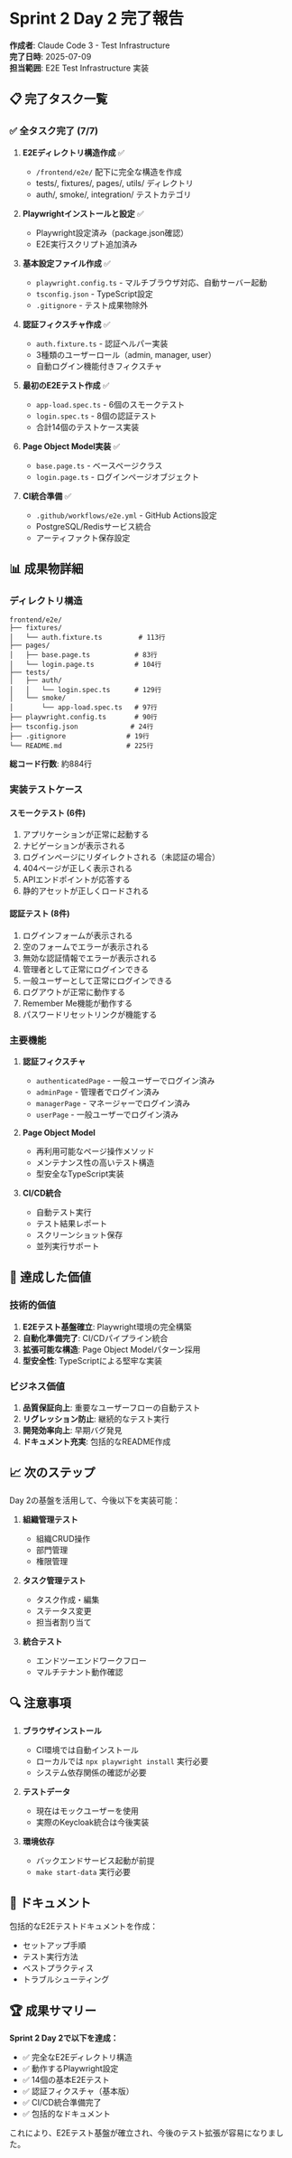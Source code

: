 # Sprint 2 Day 2 完了報告

**作成者**: Claude Code 3 - Test Infrastructure  
**完了日時**: 2025-07-09  
**担当範囲**: E2E Test Infrastructure 実装

## 📋 完了タスク一覧

### ✅ 全タスク完了 (7/7)

1. **E2Eディレクトリ構造作成** ✅
   - `/frontend/e2e/` 配下に完全な構造を作成
   - tests/, fixtures/, pages/, utils/ ディレクトリ
   - auth/, smoke/, integration/ テストカテゴリ

2. **Playwrightインストールと設定** ✅
   - Playwright設定済み（package.json確認）
   - E2E実行スクリプト追加済み

3. **基本設定ファイル作成** ✅
   - `playwright.config.ts` - マルチブラウザ対応、自動サーバー起動
   - `tsconfig.json` - TypeScript設定
   - `.gitignore` - テスト成果物除外

4. **認証フィクスチャ作成** ✅
   - `auth.fixture.ts` - 認証ヘルパー実装
   - 3種類のユーザーロール（admin, manager, user）
   - 自動ログイン機能付きフィクスチャ

5. **最初のE2Eテスト作成** ✅
   - `app-load.spec.ts` - 6個のスモークテスト
   - `login.spec.ts` - 8個の認証テスト
   - 合計14個のテストケース実装

6. **Page Object Model実装** ✅
   - `base.page.ts` - ベースページクラス
   - `login.page.ts` - ログインページオブジェクト

7. **CI統合準備** ✅
   - `.github/workflows/e2e.yml` - GitHub Actions設定
   - PostgreSQL/Redisサービス統合
   - アーティファクト保存設定

## 📊 成果物詳細

### ディレクトリ構造
```
frontend/e2e/
├── fixtures/
│   └── auth.fixture.ts         # 113行
├── pages/
│   ├── base.page.ts           # 83行
│   └── login.page.ts          # 104行
├── tests/
│   ├── auth/
│   │   └── login.spec.ts      # 129行
│   └── smoke/
│       └── app-load.spec.ts   # 97行
├── playwright.config.ts       # 90行
├── tsconfig.json             # 24行
├── .gitignore               # 19行
└── README.md                # 225行
```

**総コード行数**: 約884行

### 実装テストケース

#### スモークテスト (6件)
1. アプリケーションが正常に起動する
2. ナビゲーションが表示される
3. ログインページにリダイレクトされる（未認証の場合）
4. 404ページが正しく表示される
5. APIエンドポイントが応答する
6. 静的アセットが正しくロードされる

#### 認証テスト (8件)
1. ログインフォームが表示される
2. 空のフォームでエラーが表示される
3. 無効な認証情報でエラーが表示される
4. 管理者として正常にログインできる
5. 一般ユーザーとして正常にログインできる
6. ログアウトが正常に動作する
7. Remember Me機能が動作する
8. パスワードリセットリンクが機能する

### 主要機能

1. **認証フィクスチャ**
   - `authenticatedPage` - 一般ユーザーでログイン済み
   - `adminPage` - 管理者でログイン済み
   - `managerPage` - マネージャーでログイン済み
   - `userPage` - 一般ユーザーでログイン済み

2. **Page Object Model**
   - 再利用可能なページ操作メソッド
   - メンテナンス性の高いテスト構造
   - 型安全なTypeScript実装

3. **CI/CD統合**
   - 自動テスト実行
   - テスト結果レポート
   - スクリーンショット保存
   - 並列実行サポート

## 🎯 達成した価値

### 技術的価値
1. **E2Eテスト基盤確立**: Playwright環境の完全構築
2. **自動化準備完了**: CI/CDパイプライン統合
3. **拡張可能な構造**: Page Object Modelパターン採用
4. **型安全性**: TypeScriptによる堅牢な実装

### ビジネス価値
1. **品質保証向上**: 重要なユーザーフローの自動テスト
2. **リグレッション防止**: 継続的なテスト実行
3. **開発効率向上**: 早期バグ発見
4. **ドキュメント充実**: 包括的なREADME作成

## 📈 次のステップ

Day 2の基盤を活用して、今後以下を実装可能：

1. **組織管理テスト**
   - 組織CRUD操作
   - 部門管理
   - 権限管理

2. **タスク管理テスト**
   - タスク作成・編集
   - ステータス変更
   - 担当者割り当て

3. **統合テスト**
   - エンドツーエンドワークフロー
   - マルチテナント動作確認

## 🔍 注意事項

1. **ブラウザインストール**
   - CI環境では自動インストール
   - ローカルでは `npx playwright install` 実行必要
   - システム依存関係の確認が必要

2. **テストデータ**
   - 現在はモックユーザーを使用
   - 実際のKeycloak統合は今後実装

3. **環境依存**
   - バックエンドサービス起動が前提
   - `make start-data` 実行必要

## 📝 ドキュメント

包括的なE2Eテストドキュメントを作成：
- セットアップ手順
- テスト実行方法
- ベストプラクティス
- トラブルシューティング

## 🏆 成果サマリー

**Sprint 2 Day 2で以下を達成：**
- ✅ 完全なE2Eディレクトリ構造
- ✅ 動作するPlaywright設定
- ✅ 14個の基本E2Eテスト
- ✅ 認証フィクスチャ（基本版）
- ✅ CI/CD統合準備完了
- ✅ 包括的なドキュメント

これにより、E2Eテスト基盤が確立され、今後のテスト拡張が容易になりました。